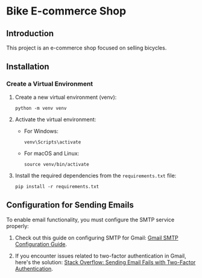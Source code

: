 # Bike E-commerce Shop

## Introduction

This project is an e-commerce shop focused on selling bicycles.

## Installation

### Create a Virtual Environment

1. Create a new virtual environment (venv):
    ```shell
    python -m venv venv
    ```

2. Activate the virtual environment:

    - For Windows:
      ```shell
      venv\Scripts\activate
      ```

    - For macOS and Linux:
      ```shell
      source venv/bin/activate
      ```

3. Install the required dependencies from the `requirements.txt` file:

    ```shell
    pip install -r requirements.txt
    ```

## Configuration for Sending Emails

To enable email functionality, you must configure the SMTP service properly:

1. Check out this guide on configuring SMTP for Gmail: [Gmail SMTP Configuration Guide](https://www.gmass.co/blog/gmail-smtp/).

2. If you encounter issues related to two-factor authentication in Gmail, here's the solution: [Stack Overflow: Sending Email Fails with Two-Factor Authentication](https://stackoverflow.com/questions/26736062/sending-email-fails-when-two-factor-authentication-is-on-for-gmail).

